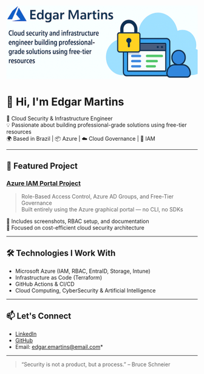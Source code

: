 <p align="center">
  <img src="github-profile-banner.png" alt="GitHub Profile Banner">
</p>

# 👋 Hi, I'm Edgar Martins

🔐 Cloud Security & Infrastructure Engineer  
💡 Passionate about building professional-grade solutions using free-tier resources  
🌍 Based in Brazil | 📦 Azure | ☁️ Cloud Governance | 🔐 IAM

---

## 🚀 Featured Project

### [Azure IAM Portal Project](https://github.com/edomartinss/azure-iam-portal)
> Role-Based Access Control, Azure AD Groups, and Free-Tier Governance  
> Built entirely using the Azure graphical portal — no CLI, no SDKs

📸 Includes screenshots, RBAC setup, and documentation  
🧠 Focused on cost-efficient cloud security architecture

---

## 🛠️ Technologies I Work With

- Microsoft Azure (IAM, RBAC, EntraID, Storage, Intune)
- Infrastructure as Code (Terraform)
- GitHub Actions & CI/CD
- Cloud Computing, CyberSecurity & Artificial Intelligence

---

## 📫 Let's Connect

- [LinkedIn](https://www.linkedin.com/in/edomartinss)
- [GitHub](https://github.com/edomartinss)
- Email: edgar.emartins@email.com*

---

> “Security is not a product, but a process.” – Bruce Schneier

